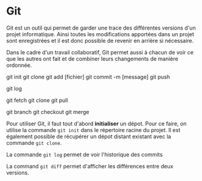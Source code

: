 # Git

Git est un outil qui permet de garder une trace des différentes versions d'un projet informatique. Ainsi toutes les modifications apportées dans un projet sont enregistrées et il est donc possible de revenir en arrière si nécessaire.

Dans le cadre d'un travail collaboratif, Git permet aussi à chacun de voir ce que les autres ont fait et de combiner leurs changements de manière ordonnée.



git init
git clone 
git add [fichier]
git commit -m [message]
git push

git log

git fetch
git clone
git pull

git branch
git checkout
git merge


Pour utiliser Git, il faut tout d'abord **initialiser** un dépot. Pour ce faire, on utilise la commande `git init` dans le répertoire racine du projet. Il est également possible de récupérer un dépot distant existant avec la commande `git clone`. 


La commande `git log` permet de voir l'historique des commits

La command `git diff` permet d'afficher les différences entre deux versions.

